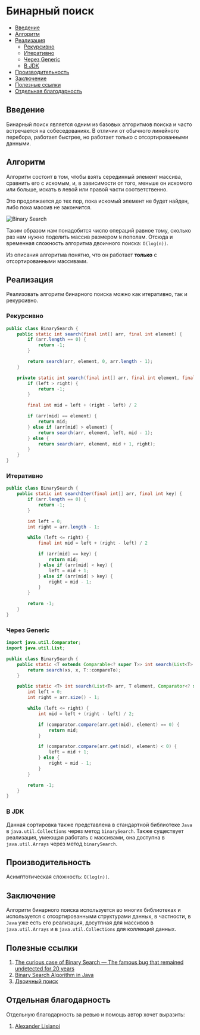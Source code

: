 # Бинарный поиск


- [Введение](#введение)
- [Алгоритм](#алгоритм)
- [Реализация](#реализация)
    - [Рекурсивно](#рекурсивно)
    - [Итеративно](#итеративно)
    - [Через Generic](#через-generic)
    - [В JDK](#в-jdk)
- [Производительность](#производительность)
- [Заключение](#заключение)
- [Полезные ссылки](#полезные-ссылки)
- [Отдельная благодарность](#отдельная-благодарность)

## Введение

Бинарный поиск является одним из базовых алгоритмов поиска и часто встречается на собеседованиях.
В отличии от обычного линейного перебора, работает быстрее, но работает только с отсортированными данными.

## Алгоритм

Алгоритм состоит в том, чтобы взять серединный элемент массива, сравнить его с искомым, и, в зависимости от того, меньше он искомого или больше,
искать в левой или правой части соответственно.

Это продолжается до тех пор, пока искомый элемент не будет найден, либо пока массив не закончится.

![Binary Search](../../images/algorithms/search/binary/binary_search.gif)

Таким образом нам понадобится число операций равное тому, сколько раз нам нужно поделить массив размером `N` пополам.
Отсюда и временная сложность алгоритма двоичного поиска: `O(log(n))`.

Из описания алгоритма понятно, что он работает **только** с отсортированными массивами.

## Реализация

Реализовать алгоритм бинарного поиска можно как итеративно, так и рекурсивно.

### Рекурсивно

```java
public class BinarySearch {
    public static int search(final int[] arr, final int element) {
        if (arr.length == 0) {
            return -1;
        }

        return search(arr, element, 0, arr.length - 1);
    }

    private static int search(final int[] arr, final int element, final int left, final int right) {
        if (left > right) {
            return -1;
        }

        final int mid = left + (right - left) / 2

        if (arr[mid] == element) {
            return mid;
        } else if (arr[mid] > element) {
            return search(arr, element, left, mid - 1);
        } else {
            return search(arr, element, mid + 1, right);
        }
    }
}
```

### Итеративно

```java
public class BinarySearch {
    public static int searchIter(final int[] arr, final int key) {
        if (arr.length == 0) {
            return -1;
        }

        int left = 0;
        int right = arr.length - 1;

        while (left <= right) {
            final int mid = left + (right - left) / 2

            if (arr[mid] == key) {
                return mid;
            } else if (arr[mid] < key) {
                left = mid + 1;
            } else if (arr[mid] > key) {
                right = mid - 1;
            }
        }

        return -1;
    }
}
```

### Через Generic

```java
import java.util.Comparator;
import java.util.List;

public class BinarySearch {
    public static <T extends Comparable<? super T>> int search(List<T> xs, T x) {
        return search(xs, x, T::compareTo);
    }

    public static <T> int search(List<T> arr, T element, Comparator<? super T> comparator) {
        int left = 0;
        int right = arr.size() - 1;

        while (left <= right) {
            int mid = left + (right - left) / 2;

            if (comparator.compare(arr.get(mid), element) == 0) {
                return mid;
            }

            if (comparator.compare(arr.get(mid), element) < 0) {
                left = mid + 1;
            } else {
                right = mid - 1;
            }
        }

        return -1;
    }
}
```

### В JDK

Данная сортировка также представлена в стандартной библиотеке `Java` в `java.util.Collections` через метод `binarySearch`.
Также существует реализация, умеющая работать с массивами, она доступна в `java.util.Arrays` через метод `binarySearch`.

## Производительность

Асимптотическая сложность: `O(log(n))`.

## Заключение

Алгоритм бинарного поиска используется во многих библиотеках и используется с отсортированными структурами данных, в частности, в `Java` уже есть его реализация, досутпная для массивов в `java.util.Arrays` и в `java.util.Collections` для коллекций данных.

## Полезные ссылки

1. [The curious case of Binary Search — The famous bug that remained undetected for 20 years](https://thebittheories.com/the-curious-case-of-binary-search-the-famous-bug-that-remained-undetected-for-20-years-973e89fc212)
2. [Binary Search Algorithm in Java](https://www.baeldung.com/java-binary-search)
3. [Двоичный поиск](https://ru.wikipedia.org/wiki/%D0%94%D0%B2%D0%BE%D0%B8%D1%87%D0%BD%D1%8B%D0%B9_%D0%BF%D0%BE%D0%B8%D1%81%D0%BA)

## Отдельная благодарность

Отдельную благодарность за ревью и помощь автор хочет выразить:

1. [Alexander Lisianoi](https://github.com/alisianoi)

